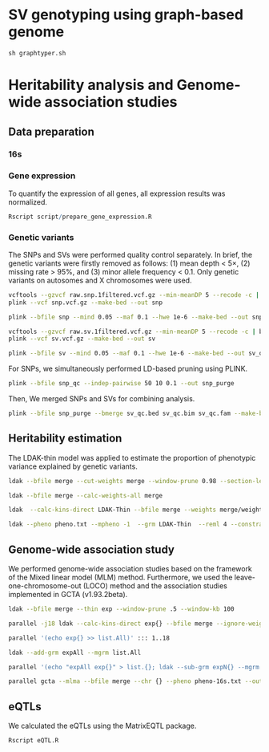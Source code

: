 # SV genotyping using graph-based genome
`
sh graphtyper.sh
`

# Heritability analysis and Genome-wide association studies

## Data preparation

### 16s

### Gene expression

To quantify the expression of all genes, all expression results was normalized.

```R
Rscript script/prepare_gene_expression.R
```

### Genetic variants

The SNPs and SVs were performed quality control separately. In brief, the genetic variants were firstly removed as follows: (1) mean depth < 5×, (2) missing rate > 95%, and (3) minor allele frequency < 0.1. Only genetic variants on autosomes and X chromosomes were used.

```bash
vcftools --gzvcf raw.snp.1filtered.vcf.gz --min-meanDP 5 --recode -c | bgzip -@ 40 > snp.vcf.gz
plink --vcf snp.vcf.gz --make-bed --out snp

plink --bfile snp --mind 0.05 --maf 0.1 --hwe 1e-6 --make-bed --out snp_qc
```

```bash
vcftools --gzvcf raw.sv.1filtered.vcf.gz --min-meanDP 5 --recode -c | bgzip -@ 40 > sv.vcf.gz
plink --vcf sv.vcf.gz --make-bed --out sv

plink --bfile sv --mind 0.05 --maf 0.1 --hwe 1e-6 --make-bed --out sv_qc
```

For SNPs, we simultaneously performed LD-based pruning using PLINK.

```bash
plink --bfile snp_qc --indep-pairwise 50 10 0.1 --out snp_purge
```

Then, We merged SNPs and SVs for combining analysis.

```bash
plink --bfile snp_purge --bmerge sv_qc.bed sv_qc.bim sv_qc.fam --make-bed --out merge
```

## Heritability estimation

The LDAK-thin model was applied to estimate the proportion of phenotypic variance explained by genetic variants.

```bash
ldak --bfile merge --cut-weights merge --window-prune 0.98 --section-length 100

ldak --bfile merge --calc-weights-all merge

ldak  --calc-kins-direct LDAK-Thin --bfile merge --weights merge/weights.all --power -.5

ldak --pheno pheno.txt --mpheno -1  --grm LDAK-Thin  --reml 4 --constrain YES
```

## Genome-wide association study

We performed genome-wide association studies based on the framework of the Mixed linear model (MLM) method. Furthermore, we used the leave-one-chromosome-out (LOCO) method and the association studies implemented in GCTA (v1.93.2beta).

```bash
ldak --bfile merge --thin exp --window-prune .5 --window-kb 100

parallel -j18 ldak --calc-kins-direct exp{} --bfile merge --ignore-weights YES --power -0.5 --extract exp.in --chr {} ::: 1..18

parallel '(echo exp{} >> list.All)' ::: 1..18

ldak --add-grm expAll --mgrm list.All

parallel '(echo "expAll exp{}" > list.{}; ldak --sub-grm expN{} --mgrm list.{})' ::: 1..18

parallel gcta --mlma --bfile merge --chr {} --pheno pheno-16s.txt --out chr{} --mpheno -1 --grm G-merge/expN{} ::: 1..18
```

## eQTLs

We calculated the eQTLs using the MatrixEQTL package.

```bash
Rscript eQTL.R
```
